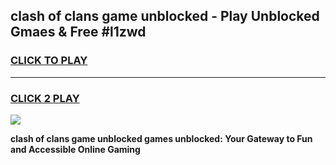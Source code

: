 
## clash of clans game unblocked - Play Unblocked Gmaes & Free #l1zwd
<h3>
<a href="https://news.freeplayer.one?title=clash_of_clans_game_unblocked&ref=03M">CLICK TO PLAY</a></h3>
<hr>

<h3>
<a href="https://news.freeplayer.one?title=clash_of_clans_game_unblocked&ref=03M">CLICK 2 PLAY</a>
  
</h3>

<a href="https://news.freeplayer.one?title=clash_of_clans_game_unblocked&ref=03M"><img src="https://clearcache.store/games.png"></a>


**clash of clans game unblocked games unblocked: Your Gateway to Fun and Accessible Online Gaming**
